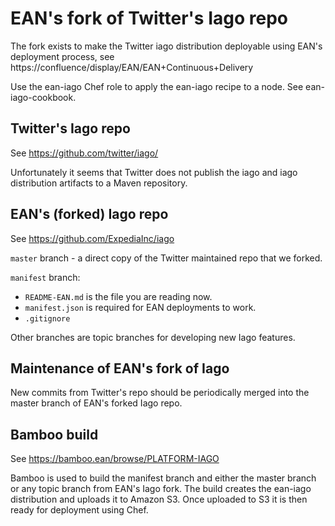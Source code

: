 EAN's fork of Twitter's Iago repo
=================================

The fork exists to make the Twitter iago distribution deployable using EAN's deployment process, see
https://confluence/display/EAN/EAN+Continuous+Delivery

Use the ean-iago Chef role to apply the ean-iago recipe to a node. See ean-iago-cookbook.

Twitter's Iago repo
-------------------

See https://github.com/twitter/iago/

Unfortunately it seems that Twitter does not publish the iago and iago distribution artifacts to a Maven repository. 

EAN's (forked) Iago repo
------------------------

See https://github.com/ExpediaInc/iago

`master` branch - a direct copy of the Twitter maintained repo that we forked.

`manifest` branch:

- `README-EAN.md` is the file you are reading now. 
- `manifest.json` is required for EAN deployments to work.
- `.gitignore`

Other branches are topic branches for developing new Iago features.

Maintenance of EAN's fork of Iago
---------------------------------

New commits from Twitter's repo should be periodically merged into the master branch of EAN's forked Iago repo.

Bamboo build
------------

See https://bamboo.ean/browse/PLATFORM-IAGO

Bamboo is used to build the manifest branch and either the master branch or any topic branch from EAN's Iago fork. 
The build creates the ean-iago distribution and uploads it to Amazon S3. Once uploaded to S3 it is then ready for 
deployment using Chef. 
